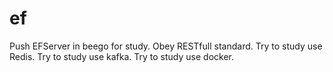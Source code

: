 # ef
 Push EFServer in beego for study.
 Obey RESTfull standard.
 Try to study use Redis.
 Try to study use kafka.
 Try to study use docker.
 
 
 
 
 
 

